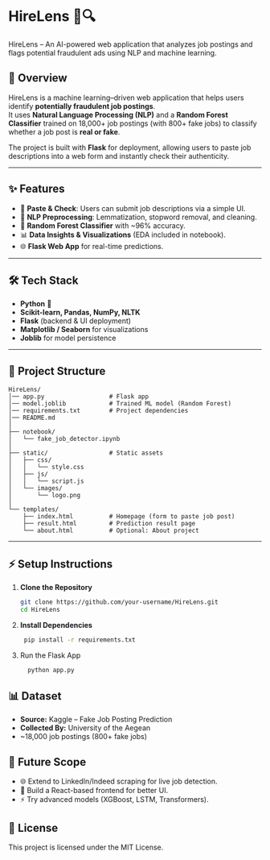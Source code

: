 # HireLens 🧠🔍
HireLens – An AI-powered web application that analyzes job postings and flags potential fraudulent ads using NLP and machine learning.

## 📌 Overview
HireLens is a machine learning–driven web application that helps users identify **potentially fraudulent job postings**.  
It uses **Natural Language Processing (NLP)** and a **Random Forest Classifier** trained on 18,000+ job postings (with 800+ fake jobs) to classify whether a job post is **real or fake**.  

The project is built with **Flask** for deployment, allowing users to paste job descriptions into a web form and instantly check their authenticity.

---

## ✨ Features
- 🔎 **Paste & Check**: Users can submit job descriptions via a simple UI.  
- 🧹 **NLP Preprocessing**: Lemmatization, stopword removal, and cleaning.  
- 🌲 **Random Forest Classifier** with ~96% accuracy.  
- 📊 **Data Insights & Visualizations** (EDA included in notebook).  
- 🌐 **Flask Web App** for real-time predictions.  

---

## 🛠 Tech Stack
- **Python** 🐍  
- **Scikit-learn, Pandas, NumPy, NLTK**  
- **Flask** (backend & UI deployment)  
- **Matplotlib / Seaborn** for visualizations  
- **Joblib** for model persistence  

---
## 📂 Project Structure
```
HireLens/
│── app.py                  # Flask app 
│── model.joblib            # Trained ML model (Random Forest)
│── requirements.txt        # Project dependencies
│── README.md               
│
├── notebook/               
│   └── fake_job_detector.ipynb
│
├── static/                 # Static assets
│   ├── css/
│   │   └── style.css
│   ├── js/
│   │   └── script.js
│   └── images/
│       └── logo.png
│
└── templates/              
    ├── index.html          # Homepage (form to paste job post)
    ├── result.html         # Prediction result page
    └── about.html          # Optional: About project
```

---

## ⚡️ Setup Instructions
1. **Clone the Repository**
   ```bash
   git clone https://github.com/your-username/HireLens.git
   cd HireLens
   ```

2.  **Install Dependencies**
    ```bash
     pip install -r requirements.txt
    ```
3. Run the Flask App
    ```bash
      python app.py
    ```
## 📊 Dataset
- **Source:** Kaggle – Fake Job Posting Prediction
- **Collected By:** University of the Aegean
- ~18,000 job postings (800+ fake jobs)

## 🚀 Future Scope
- 🌐 Extend to LinkedIn/Indeed scraping for live job detection.
- 📱 Build a React-based frontend for better UI.
- ⚡️ Try advanced models (XGBoost, LSTM, Transformers).

## 📜 License
This project is licensed under the MIT License.
